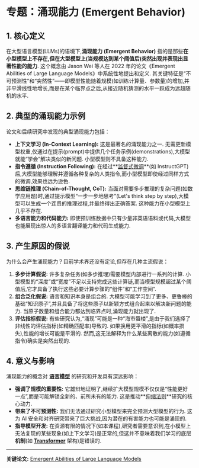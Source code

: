 # 专题：涌现能力 (Emergent Behavior)
## 1. 核心定义
在大型语言模型(LLMs)的语境下,**涌现能力 (Emergent Behavior)** 指的是那些**在小型模型上不存在,但在大型模型上(当规模达到某个阈值后)突然出现并表现出显著性能的能力**. 
这个概念由 Jason Wei 等人在 2022 年的论文《Emergent Abilities of Large Language Models》中系统性地提出和定义. 其关键特征是“不可预测性”和“突然性”——即模型性能随着规模(如训练计算量、参数量)的增加,并非平滑线性地增长,而是在某个临界点之后,从接近随机猜测的水平一跃成为远超随机的水平. 
## 2. 典型的涌现能力示例
论文和后续研究中发现的典型涌现能力包括：
*   **上下文学习 (In-Context Learning):** 这是最著名的涌现能力之一. 无需更新模型权重,仅通过在提示(prompt)中提供几个任务示例(demonstrations),大模型就能“学会”解决类似的新问题. 小型模型则不具备这种能力. 
*   **指令遵循 (Instruction Following):** 在经过**[监督式微调](./Lecture1-Supervised-Fine-Tuning.md)**(如 InstructGPT)后,大模型能够理解并遵循各种复杂的人类指令,而小型模型即使经过同样方式的微调,效果也远为逊色. 
*   **思维链推理 (Chain-of-Thought, CoT):** 当面对需要多步推理的复杂问题(如数学应用题)时,通过提示模型“一步一步地思考”(Let's think step by step),大模型可以生成一个连贯的推理过程,并最终得出正确答案. 这种能力在小型模型上几乎不存在. 
*   **多语言能力和代码能力:** 即使预训练数据中只有少量非英语语料或代码,大模型也能展现出惊人的多语言翻译能力和代码生成能力. 
## 3. 产生原因的假说
为什么会产生涌现能力？目前学术界还没有定论,但存在几种主流假说：
1.  **多步计算假说:** 许多复杂任务(如多步推理)需要模型内部进行一系列的计算. 小型模型的“深度”或“宽度”不足以支持完成这些计算链,而当模型规模超过某个阈值后,它才具备了执行这些必要计算步骤的“组件”和“工作空间”. 
2.  **组合泛化假说:** 语言和知识本身是组合的. 大模型可能学习到了更多、更鲁棒的基础“知识原子”,并且具备了将这些原子以新颖方式组合起来以解决新问题的能力. 当原子数量和组合能力都达到临界点时,涌现能力就出现了. 
3.  **评估指标假说:** 有些研究认为,“涌现”可能是一种“海市蜃楼”,是由于我们选择了非线性的评估指标(如精确匹配率)导致的. 如果换用更平滑的指标(如概率损失),性能的增长可能是平滑的. 然而,这无法解释为什么某些离散的能力(如遵循指令)确实是突然出现的. 
## 4. 意义与影响
涌现能力的概念对 **[语言模型](./Lecture1-Language-Models.md)** 的研究和开发具有深远影响：
*   **强调了规模的重要性:** 它雄辩地证明了,继续扩大模型规模不仅仅是“性能更好一点”,而是可能解锁全新的、前所未有的能力. 这是推动**[伸缩法则](./Lecture1-Scaling-Laws.md)**研究的核心动力. 
*   **带来了不可预测性:** 我们无法通过研究小型模型来完全预测大型模型的行为. 这为 AI 安全和对齐研究带来了巨大挑战,因为潜在的有害能力也可能是涌现的. 
*   **指导模型开发:** 在资源有限的情况下(如本课程),研究者需要意识到,在小模型上无法复现的某些现象(如上下文学习)是正常的,但这并不意味着我们学习的底层**机制**(如 **[Transformer](./Lecture1-Transformer.md)** 架构)是错误的. 
---
**关键论文:** [Emergent Abilities of Large Language Models](https://arxiv.org/abs/2206.07682)